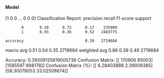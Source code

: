 #### Model
[1 0 0 ... 0 0 0]
Classification Report:
              precision    recall  f1-score   support

           0       0.10      0.72      0.17    235909
           1       0.93      0.36      0.52   2483775

    accuracy                           0.39   2719684
   macro avg       0.51      0.54      0.35   2719684
weighted avg       0.86      0.39      0.49   2719684

Accuracy: 0.39309125619005736
Confusion Matrix:
[[ 170906   65003]
 [1585597  898178]]
Confusion Matrix (%):
[[ 6.28403888  2.39009385]
 [58.30078053 33.02508674]]

